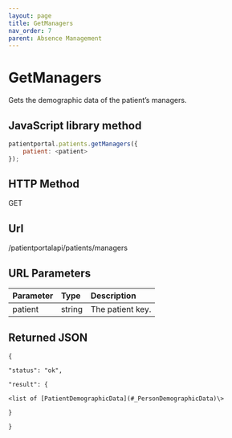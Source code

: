 ```yaml
---
layout: page
title: GetManagers
nav_order: 7
parent: Absence Management
---
```


# GetManagers

Gets the demographic data of the patient’s managers.

## JavaScript library method

```javascript
patientportal.patients.getManagers({
    patient: <patient>
});
```

## HTTP Method

GET

## ****Url****

/patientportalapi/patients/managers

## URL Parameters

| Parameter | Type   | Description                                                 |
|:----------|:-------|:------------------------------------------------------------|
| patient | string | The patient key. |

## Returned JSON

```
{

"status": "ok",

"result": {

<list of [PatientDemographicData](#_PersonDemographicData)\>

}

}
```

